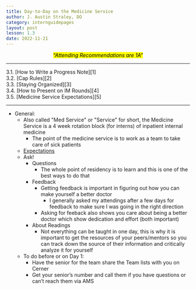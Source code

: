 ```yaml
---
title: Day-to-Day on the Medicine Service
author: J. Austin Straley, DO
category: internguidepages
layout: post
lesson: 1.3
date: 2022-11-21
---
```


*<center><mark>“Attending Recommendations are 1A”</mark></center>*

<hr>
3.1. [How to Write a Progress Note][1]<br>
3.2. [Cap Rules][2]<br>
3.3. [Staying Organized][3]<br>
3.4. [How to Present on IM Rounds][4]<br>
3.5. [Medicine Service Expectations][5]<br>
<hr>

- General:
	- Also called "Med Service" or "Service" for short, the Medicine Service is a 4 week rotation block (for interns) of inpatient internal medicine
		- The point of the medicine service is to work as a team to take care of sick patients
	- [Expectations][5]
	- Ask! 
		- Questions
			- The whole point of residency is to learn and this is one of the best ways to do that
		- Feedback
			- Getting feedback is important in figuring out how you can make yourself a better doctor
				- I generally asked my attendings after a few days for feedback to make sure I was going in the right direction
			- Asking for feeback also shows you care about being a better doctor which show dedication and effort (both important)
		- About Readings
			- Not everything can be taught in one day, this is why it is important to get the resources of your peers/mentors so you can track down the source of their information and critically analyze it for yourself
	- To do before or on Day 1:
		- Have the senior for the team share the Team lists with you on Cerner
		- Get your senior’s number and call them if you have questions or can’t reach them via AMS

[1]: /feed/internguidepages/1.3.1-how-to-progress-note/
[2]: /feed/internguidepages/1.3.2-caprules/
[3]: /feed/internguidepages/1.3.3-staying-organized/
[4]: /feed/internguidepages/1.3.4-how-to-present/
[5]: /feed/internguidepages/1.3.5-team-expectations/